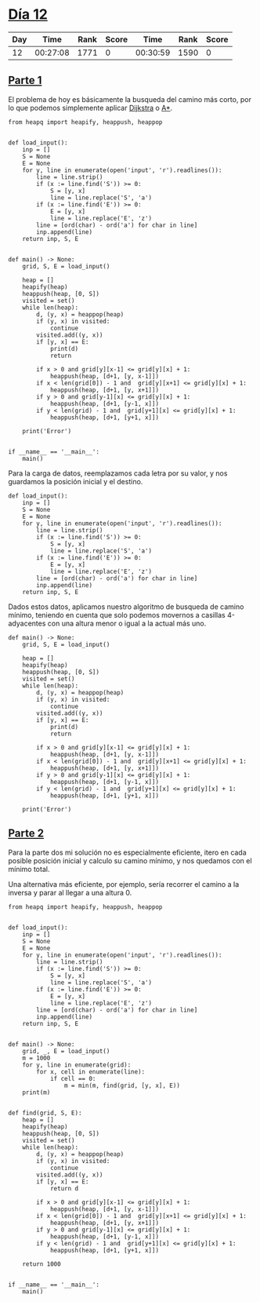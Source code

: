 
# [Día 12](./)

| Day | Time     | Rank | Score | Time     | Rank | Score |
|-----|----------|------|-------|----------|------|-------|
|  12 | 00:27:08 | 1771 |     0 | 00:30:59 | 1590 |     0 |

## [Parte 1](./Sol1.py)

El problema de hoy es básicamente la busqueda del camino más corto, por lo que
podemos simplemente aplicar [Dijkstra](https://es.wikipedia.org/wiki/Algoritmo_de_Dijkstra)
o [A\*](https://es.wikipedia.org/wiki/Algoritmo_de_b%C3%BAsqueda_A*).

```python3
from heapq import heapify, heappush, heappop


def load_input():
    inp = []
    S = None
    E = None
    for y, line in enumerate(open('input', 'r').readlines()):
        line = line.strip()
        if (x := line.find('S')) >= 0:
            S = [y, x]
            line = line.replace('S', 'a')
        if (x := line.find('E')) >= 0:
            E = [y, x]
            line = line.replace('E', 'z')
        line = [ord(char) - ord('a') for char in line]
        inp.append(line)
    return inp, S, E


def main() -> None:
    grid, S, E = load_input()
    
    heap = []
    heapify(heap)
    heappush(heap, [0, S])
    visited = set()
    while len(heap):
        d, (y, x) = heappop(heap)
        if (y, x) in visited:
            continue
        visited.add((y, x))
        if [y, x] == E:
            print(d)
            return

        if x > 0 and grid[y][x-1] <= grid[y][x] + 1:
            heappush(heap, [d+1, [y, x-1]])
        if x < len(grid[0]) - 1 and  grid[y][x+1] <= grid[y][x] + 1:
            heappush(heap, [d+1, [y, x+1]])
        if y > 0 and grid[y-1][x] <= grid[y][x] + 1:
            heappush(heap, [d+1, [y-1, x]])
        if y < len(grid) - 1 and  grid[y+1][x] <= grid[y][x] + 1:
            heappush(heap, [d+1, [y+1, x]])

    print('Error')


if __name__ == '__main__':
    main()
```

Para la carga de datos, reemplazamos cada letra por su valor, y nos guardamos
la posición inicial y el destino.

```python3
def load_input():
    inp = []
    S = None
    E = None
    for y, line in enumerate(open('input', 'r').readlines()):
        line = line.strip()
        if (x := line.find('S')) >= 0:
            S = [y, x]
            line = line.replace('S', 'a')
        if (x := line.find('E')) >= 0:
            E = [y, x]
            line = line.replace('E', 'z')
        line = [ord(char) - ord('a') for char in line]
        inp.append(line)
    return inp, S, E
```

Dados estos datos, aplicamos nuestro algoritmo de busqueda de camino mínimo,
teniendo en cuenta que solo podemos movernos a casillas 4-adyacentes con una altura
menor o igual a la actual más uno.

```python3
def main() -> None:
    grid, S, E = load_input()
    
    heap = []
    heapify(heap)
    heappush(heap, [0, S])
    visited = set()
    while len(heap):
        d, (y, x) = heappop(heap)
        if (y, x) in visited:
            continue
        visited.add((y, x))
        if [y, x] == E:
            print(d)
            return

        if x > 0 and grid[y][x-1] <= grid[y][x] + 1:
            heappush(heap, [d+1, [y, x-1]])
        if x < len(grid[0]) - 1 and  grid[y][x+1] <= grid[y][x] + 1:
            heappush(heap, [d+1, [y, x+1]])
        if y > 0 and grid[y-1][x] <= grid[y][x] + 1:
            heappush(heap, [d+1, [y-1, x]])
        if y < len(grid) - 1 and  grid[y+1][x] <= grid[y][x] + 1:
            heappush(heap, [d+1, [y+1, x]])

    print('Error')
```

## [Parte 2](./Sol2.py)

Para la parte dos mi solución no es especialmente eficiente, itero en cada posible
posición inicial y calculo su camino mínimo, y nos quedamos con el mínimo total.

Una alternativa más eficiente, por ejemplo, sería recorrer el camino a la inversa
y parar al llegar a una altura 0.

```python3
from heapq import heapify, heappush, heappop


def load_input():
    inp = []
    S = None
    E = None
    for y, line in enumerate(open('input', 'r').readlines()):
        line = line.strip()
        if (x := line.find('S')) >= 0:
            S = [y, x]
            line = line.replace('S', 'a')
        if (x := line.find('E')) >= 0:
            E = [y, x]
            line = line.replace('E', 'z')
        line = [ord(char) - ord('a') for char in line]
        inp.append(line)
    return inp, S, E


def main() -> None:
    grid, _, E = load_input()
    m = 1000
    for y, line in enumerate(grid):
        for x, cell in enumerate(line):
            if cell == 0:
                m = min(m, find(grid, [y, x], E))
    print(m)


def find(grid, S, E):
    heap = []
    heapify(heap)
    heappush(heap, [0, S])
    visited = set()
    while len(heap):
        d, (y, x) = heappop(heap)
        if (y, x) in visited:
            continue
        visited.add((y, x))
        if [y, x] == E:
            return d

        if x > 0 and grid[y][x-1] <= grid[y][x] + 1:
            heappush(heap, [d+1, [y, x-1]])
        if x < len(grid[0]) - 1 and  grid[y][x+1] <= grid[y][x] + 1:
            heappush(heap, [d+1, [y, x+1]])
        if y > 0 and grid[y-1][x] <= grid[y][x] + 1:
            heappush(heap, [d+1, [y-1, x]])
        if y < len(grid) - 1 and  grid[y+1][x] <= grid[y][x] + 1:
            heappush(heap, [d+1, [y+1, x]])

    return 1000


if __name__ == '__main__':
    main()

```

